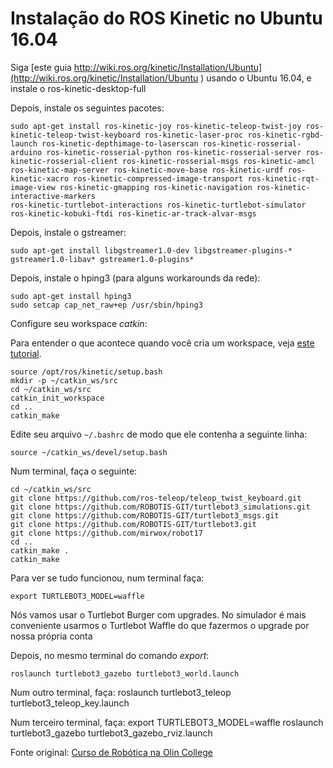 # Instalação do ROS Kinetic no Ubuntu 16.04

Siga [este guia http://wiki.ros.org/kinetic/Installation/Ubuntu](http://wiki.ros.org/kinetic/Installation/Ubuntu
) usando o Ubuntu 16.04, e instale o ros-kinetic-desktop-full

Depois, instale os seguintes pacotes:




    sudo apt-get install ros-kinetic-joy ros-kinetic-teleop-twist-joy ros-kinetic-teleop-twist-keyboard ros-kinetic-laser-proc ros-kinetic-rgbd-launch ros-kinetic-depthimage-to-laserscan ros-kinetic-rosserial-arduino ros-kinetic-rosserial-python ros-kinetic-rosserial-server ros-kinetic-rosserial-client ros-kinetic-rosserial-msgs ros-kinetic-amcl ros-kinetic-map-server ros-kinetic-move-base ros-kinetic-urdf ros-kinetic-xacro ros-kinetic-compressed-image-transport ros-kinetic-rqt-image-view ros-kinetic-gmapping ros-kinetic-navigation ros-kinetic-interactive-markers
    ros-kinetic-turtlebot-interactions ros-kinetic-turtlebot-simulator ros-kinetic-kobuki-ftdi ros-kinetic-ar-track-alvar-msgs

Depois, instale o gstreamer:

    sudo apt-get install libgstreamer1.0-dev libgstreamer-plugins-* gstreamer1.0-libav* gstreamer1.0-plugins*


Depois, instale o hping3 (para alguns workarounds da rede):


    sudo apt-get install hping3
    sudo setcap cap_net_raw+ep /usr/sbin/hping3

Configure seu workspace *catkin*:

Para entender o que acontece quando você cria um workspace, veja [este tutorial](http://wiki.ros.org/catkin/Tutorials/create_a_workspace).


    source /opt/ros/kinetic/setup.bash
    mkdir -p ~/catkin_ws/src
    cd ~/catkin_ws/src
    catkin_init_workspace
    cd ..
    catkin_make

Edite seu arquivo `~/.bashrc` de modo que ele contenha a seguinte linha:

    source ~/catkin_ws/devel/setup.bash

Num terminal, faça o seguinte:

    cd ~/catkin_ws/src
    git clone https://github.com/ros-teleop/teleop_twist_keyboard.git    
    git clone https://github.com/ROBOTIS-GIT/turtlebot3_simulations.git
    git clone https://github.com/ROBOTIS-GIT/turtlebot3_msgs.git
    git clone https://github.com/ROBOTIS-GIT/turtlebot3.git
    git clone https://github.com/mirwox/robot17   
    cd ..
    catkin_make .
    catkin_make



Para ver se tudo funcionou, num terminal faça:

    export TURTLEBOT3_MODEL=waffle

Nós vamos usar o Turtlebot Burger com upgrades. No simulador é mais conveniente usarmos o Turtlebot Waffle do que fazermos o upgrade por nossa própria conta

Depois, no mesmo terminal do comando *export*:

    roslaunch turtlebot3_gazebo turtlebot3_world.launch

Num outro terminal, faça:
    roslaunch turtlebot3_teleop turtlebot3_teleop_key.launch

Num terceiro terminal, faça:
    export TURTLEBOT3_MODEL=waffle
    roslaunch turtlebot3_gazebo turtlebot3_gazebo_rviz.launch



Fonte original: [Curso de Robótica na Olin College](https://sites.google.com/site/comprobo17/how-to/setting-up-your-environment)
